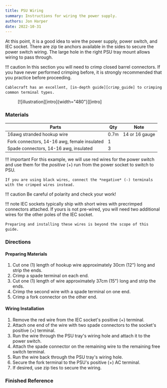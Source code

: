 ```yaml
---
title: PSU Wiring
summary: Instructions for wiring the power supply.
authors: Jon Harper
date: 2022-10-31
---
```


At this point, it is a good idea to wire the power supply, power switch, and IEC socket. There are zip tie anchors available in the sides to secure the power switch wiring. The large hole in the right PSU tray mount allows wiring to pass through.

!!! caution
    In this section you will need to crimp closed barrel connectors. If you have never performed crimping before, it is strongly recommended that you practice before proceeding.

    Cablecraft has an excellent, [in-depth guide][crimp_guide] to crimping common terminal types.

<figure markdown>
  [![illustration][intro]{width="480"}][intro]
  <figcaption></figcaption>
</figure>

### Materials

| Parts                                         | Qty  | Note                                |
|-----------------------------------------------|------|-------------------------------------|
| 16awg stranded hookup wire                    | 0.7m | 14 or 16 gauge                      |
| Fork connectors, 14-16 awg, female insulated  | 1    |                                     |
| Spade connectors, 14-16 awg, insulated        | 3    |                                     |

!!! important
    For this example, we will use red wires for the power switch and use them for the *positive* (+) run from the power socket to switch to PSU.
    
    If you are using black wires, connect the *negative* (-) terminals with the crimped wires instead.

!!! caution
    Be careful of polarity and check your work!

!!! note
    IEC sockets typically ship with short wires with precrimped connectors attached. If yours is not pre-wired, you will need two additional wires for the other poles of the IEC socket.

    Preparing and installing these wires is beyond the scope of this guide.

### Directions

#### Preparing Materials

1. Cut one (1) length of hookup wire approximately 30cm (12") long and strip the ends.
2. Crimp a spade terminal on each end.
3. Cut one (1) length of wire approximately 37cm (15") long and strip the ends.
4. Crimp the second wire with a spade terminal on one end.
5. Crimp a fork connector on the other end.

####  Wiring Installation

1. Remove the red wire from the IEC socket's positive (+) terminal.
2. Attach one end of the wire with two spade connectors to the socket's positive (+) terminal.
3. Run the wire through the PSU tray's wiring hole and attach it to the power switch.
4. Attach the spade connector on the remaining wire to the remaining free switch terminal.
5. Run the wire back through the PSU tray's wiring hole.
6. Secure the fork terminal to the PSU's positive (+) AC terminal.
7. If desired, use zip ties to secure the wiring.

### Finished Reference

[checklist]: ../printing.md#printed-component-checklist "Print Checklist"

[intro]:   ../img/assembly/core/base/base_final.png